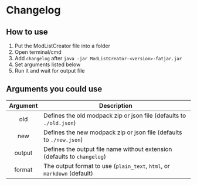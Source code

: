 # Changelog
## How to use

1. Put the ModListCreator file into a folder
2. Open terminal/cmd
3. Add `changelog` after `java -jar ModListCreator-<version>-fatjar.jar`
4. Set arguments listed below
5. Run it and wait for output file

## Arguments you could use

|  Argument  | Description                                                              |
|:----------:|--------------------------------------------------------------------------|
|    old     | Defines the old modpack zip or json file (defaults to `./old.json`)      |
|    new     | Defines the new modpack zip or json file (defaults to `./new.json`)      |
|   output   | Defines the output file name without extension (defaults to `changelog`) |
|   format   | The output format to use (`plain_text`, `html`, or `markdown` (default)  |
